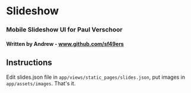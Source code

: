 # Slideshow

### Mobile Slideshow UI for Paul Verschoor

#### Written by Andrew - www.github.com/sf49ers

## Instructions

Edit slides.json file in `app/views/static_pages/slides.json`, put images in `app/assets/images`. That's it.